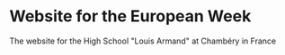 # Website for the European Week
The website for the High School "Louis Armand" at Chambéry in France



